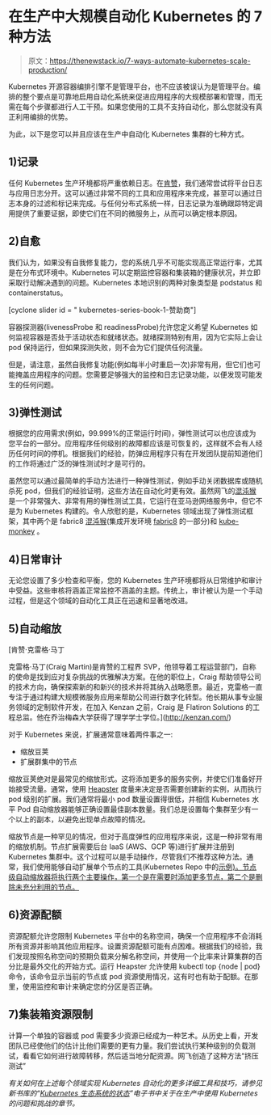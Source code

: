 # 在生产中大规模自动化 Kubernetes 的 7 种方法

> 原文：<https://thenewstack.io/7-ways-automate-kubernetes-scale-production/>

Kubernetes 开源容器编排引擎不是管理平台，也不应该被误认为是管理平台。编排的整个要点是可靠地启用自动化系统来促进应用程序的大规模部署和管理，而无需在每个步骤都进行人工干预。如果您使用的工具不支持自动化，那么您就没有真正利用编排的优势。

为此，以下是您可以并且应该在生产中自动化 Kubernetes 集群的七种方式。

## 1)记录

任何 Kubernetes 生产环境都将严重依赖日志。在[肯赞](http://kenzan.com/)，我们通常尝试将平台日志与应用日志分开。这可以通过非常不同的工具和应用程序来完成，甚至可以通过日志本身的过滤和标记来完成。与任何分布式系统一样，日志记录为准确跟踪特定调用提供了重要证据，即使它们在不同的微服务上，从而可以确定根本原因。

## 2)自愈

我们认为，如果没有自我修复能力，您的系统几乎不可能实现高正常运行率，尤其是在分布式环境中。Kubernetes 可以定期监控容器和集装箱的健康状况，并立即采取行动解决遇到的问题。Kubernetes 本地识别的两种对象类型是 podstatus 和 containerstatus。

[cyclone slider id = " kubernetes-series-book-1-赞助商"]

容器探测器(livenessProbe 和 readinessProbe)允许您定义希望 Kubernetes 如何监视容器是否处于活动状态和就绪状态。就绪探测特别有用，因为它实际上会让 pod 保持运行，但如果探测失败，则不会为它们提供任何流量。

但是，请注意，虽然自我修复功能(例如每半小时重启一次)非常有用，但它们也可能掩盖应用程序的问题。您需要足够强大的监控和日志记录功能，以便发现可能发生的任何问题。

## 3)弹性测试

根据您的应用需求(例如，99.999%的正常运行时间)，弹性测试可以也应该成为您平台的一部分。应用程序任何级别的故障都应该是可恢复的，这样就不会有人经历任何时间的停机。根据我们的经验，防弹应用程序只有在开发团队提前知道他们的工作将通过广泛的弹性测试时才是可行的。

虽然您可以通过最简单的手动方法进行一种弹性测试，例如手动关闭数据库或随机杀死 pod，但我们的经验证明，这些方法在自动化时更有效。虽然网飞的[混沌猴](https://github.com/Netflix/chaosmonkey)是一个非常强大、非常有用的弹性测试工具，它运行在亚马逊网络服务中，但它不是为 Kubernetes 构建的。令人欣慰的是，Kubernetes 领域出现了弹性测试框架，其中两个是 fabric8 [混沌猴](https://fabric8.io/guide/chaosMonkey.html)(集成开发环境 [fabric8](https://fabric8.io) 的一部分)和 [kube-monkey](https://github.com/asobti/kube-monkey) 。

## 4)日常审计

无论您设置了多少检查和平衡，您的 Kubernetes 生产环境都将从日常维护和审计中受益。这些审核将涵盖正常监控不涵盖的主题。传统上，审计被认为是一个手动过程，但是这个领域的自动化工具正在迅速和显著地改进。

## 5)自动缩放

 [肯赞·克雷格·马丁

克雷格·马丁(Craig Martin)是肯赞的工程界 SVP，他领导着工程运营部门，自称的使命是找到应对复杂挑战的优雅解决方案。在他的职位上，Craig 帮助领导公司的技术方向，确保探索新的和新兴的技术并将其纳入战略愿景。最近，克雷格一直专注于通过构建大规模微服务应用来帮助公司进行数字化转型。他长期从事专业服务领域的定制软件开发，在加入 Kenzan 之前，Craig 是 Flatiron Solutions 的工程总监。他在乔治梅森大学获得了理学学士学位。](http://kenzan.com/) 

对于 Kubernetes 来说，扩展通常意味着两件事之一:

*   缩放豆荚
*   扩展群集中的节点

缩放豆荚绝对是最常见的缩放形式。这将添加更多的服务实例，并使它们准备好开始接受流量。通常，使用 [Heapster](https://github.com/kubernetes/heapster) 度量来决定是否需要创建新的实例，从而执行 pod 级别的扩展。我们通常将最小 pod 数量设置得很低，并相信 Kubernetes 水平 Pod 自动缩放器能够正确设置最佳副本数量。我们总是设置每个集群至少有一个以上的副本，以避免出现单点故障的情况。

缩放节点是一种罕见的情况，但对于高度弹性的应用程序来说，这是一种非常有用的缩放机制。节点扩展需要后台 IaaS (AWS、GCP 等)进行扩展并注册到 Kubernetes 集群中。这个过程可以是手动操作，尽管我们不推荐这种方法。通常，我们使用能够自动扩展单个节点的工具(Kubernetes Repo 中的[示例)。节点级自动缩放器将执行两个主要操作，第一个是在需要时添加更多节点，第二个是删除未充分利用的节点。](https://github.com/kubernetes/autoscaler/tree/master/cluster-autoscaler)

## 6)资源配额

资源配额允许您限制 Kubernetes 平台中的名称空间，确保一个应用程序不会消耗所有资源并影响其他应用程序。设置资源配额可能有点困难。根据我们的经验，我们发现按照名称空间的预期负载来分解名称空间，并使用一个比率来计算集群的百分比是最外交化的开始方式。运行 Heapster 允许使用 kubectl top {node | pod}命令，该命令显示当前的节点或 pod 资源使用情况，这有时也有助于配额。在那里，使用监控和审计来确定您的分区是否正确。

## 7)集装箱资源限制

计算一个单独的容器或 pod 需要多少资源已经成为一种艺术。从历史上看，开发团队已经使他们的估计比他们需要的更有力量。我们尝试执行某种级别的负载测试，看看它如何进行故障转移，然后适当地分配资源。网飞创造了这种方法“挤压测试”

*有关如何在上述每个领域实现 Kubernetes 自动化的更多详细工具和技巧，请参见新书库的“[Kubernetes 生态系统的状态](https://thenewstack.io/ebooks/kubernetes/state-of-kubernetes-ecosystem/)”电子书中关于在生产中使用 Kubernetes 的问题和挑战的章节。*

<svg xmlns:xlink="http://www.w3.org/1999/xlink" viewBox="0 0 68 31" version="1.1"><title>Group</title> <desc>Created with Sketch.</desc></svg>